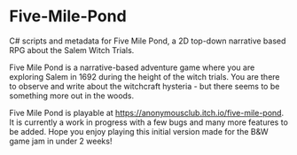 # Five-Mile-Pond
C# scripts and metadata for Five Mile Pond, a 2D top-down narrative based RPG about the Salem Witch Trials.

Five Mile Pond is a narrative-based adventure game where you are exploring Salem in 1692 during the height of the witch trials. 
You are there to observe and write about the witchcraft hysteria - but there seems to be something more out in the woods. 

Five Mile Pond is playable at https://anonymousclub.itch.io/five-mile-pond. It is currently a work in progress with a few bugs and many more features to be added. Hope you enjoy playing this initial version made for the B&W game jam in under 2 weeks!
